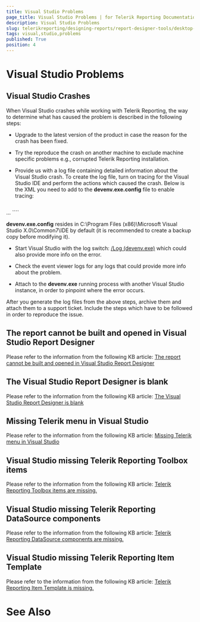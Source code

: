 ```yaml
---
title: Visual Studio Problems
page_title: Visual Studio Problems | for Telerik Reporting Documentation
description: Visual Studio Problems
slug: telerikreporting/designing-reports/report-designer-tools/desktop-designers/visual-studio-report-designer/visual-studio-problems
tags: visual,studio,problems
published: True
position: 4
---
```


# Visual Studio Problems



## Visual Studio Crashes

When Visual Studio crashes while working with Telerik Reporting,           the way to determine what has caused the problem is described in the following steps:         

* Upgrade to the latest version of the product in case the reason for the crash has been fixed.

* Try the reproduce the crash on another machine to exclude machine specific problems e.g., corrupted Telerik Reporting installation.

* Provide us with a log file containing detailed information about the Visual Studio crash.               To create the log file, turn on tracing for the Visual Studio IDE and perform the actions which caused the crash.               Below is the XML you need to add to the __devenv.exe.config__  file to enable tracing:             

	
    ````xml
<?xml version ="1.0"?>
<configuration>
    ...
    <system.diagnostics>
        <trace autoflush="true" indentsize="4">
          <listeners>
            <add name="myListener" type="System.Diagnostics.TextWriterTraceListener" initializeData="c:\temp\DEVENV.LOG" />              
            <remove name="Default" />
          </listeners>
        </trace>
    </system.diagnostics>
</configuration>
````

__devenv.exe.config__  resides in C:\Program Files (x86)\Microsoft Visual Studio X.0\Common7\IDE by default (it is recommended to create a backup copy before modifying it).             

* Start Visual Studio with the log switch: [/Log (devenv.exe)](https://msdn.microsoft.com/en-us/library/ms241272.aspx)               which could also provide more info on the error.             

* Check the event viewer logs for any logs that could provide more info about the problem.

* Attach to the __devenv.exe__  running process with another Visual Studio instance, in order to pinpoint where the error occurs.             

After you generate the log files from the above steps, archive them and attach them to a support ticket.           Include the steps which have to be followed in order to reproduce the issue.         

## The report cannot be built and opened in Visual Studio Report Designer

Please refer to the information from the following KB article: [The report cannot be built and opened in Visual Studio Report Designer](./knowledge-base/report-cannot-be-built-and-opened-in-vs-report-designer)

## The Visual Studio Report Designer is blank

Please refer to the information from the following KB article: [The Visual Studio Report Designer is blank](./knowledge-base/vs-report-designer-is-blank)

## Missing Telerik menu in Visual Studio

Please refer to the information from the following KB article: [Missing Telerik menu in Visual Studio](./knowledge-base/missing-telerik-menu-in-visual-studio)

## Visual Studio missing Telerik Reporting Toolbox items

Please refer to the information from the following KB article: [Telerik Reporting Toolbox items are missing.](http://www.telerik.com/support/kb/reporting/general/missing-toolbox-items.aspx)

## Visual Studio missing Telerik Reporting DataSource components

Please refer to the information from the following KB article: [Telerik Reporting DataSource components are missing.](http://www.telerik.com/support/kb/reporting/details/telerik-reporting-datasource-components-are-missing)

## Visual Studio missing Telerik Reporting Item Template

Please refer to the information from the following KB article: [Telerik Reporting Item Template is missing.](http://www.telerik.com/support/kb/reporting/general/missing-item-template.aspx)

# See Also

